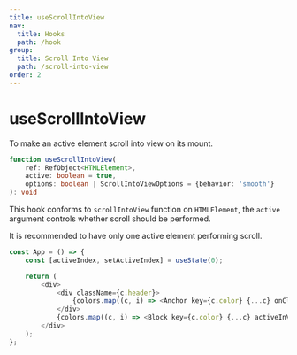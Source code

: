 ```yaml
---
title: useScrollIntoView
nav:
  title: Hooks
  path: /hook
group:
  title: Scroll Into View
  path: /scroll-into-view
order: 2
---
```


# useScrollIntoView

To make an active element scroll into view on its mount.

```typescript
function useScrollIntoView(
    ref: RefObject<HTMLElement>,
    active: boolean = true,
    options: boolean | ScrollIntoViewOptions = {behavior: 'smooth'}
): void
```

This hook conforms to `scrollIntoView` function on `HTMLElement`, the `active` argument controls whether scroll should be performed.

It is recommended to have only one active element performing scroll.

```javascript
const App = () => {
    const [activeIndex, setActiveIndex] = useState(0);

    return (
        <div>
            <div className={c.header}>
                {colors.map((c, i) => <Anchor key={c.color} {...c} onClick={() => setActiveIndex(i)} />)}
            </div>
            {colors.map((c, i) => <Block key={c.color} {...c} activeInView={i === activeIndex} />)}
        </div>
    );
};
```
